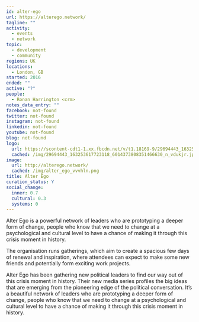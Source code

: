 ```yaml
---
id: alter-ego
url: https://alterego.network/
tagline: ""
activity:
  - events
  - network
topic:
  - development
  - community
regions: UK
locations:
  - London, GB
started: 2016
ended: ""
active: "?"
people:
  - Ronan Harrington <crm>
notes_data_entry: ""
facebook: not-found
twitter: not-found
instagram: not-found
linkedin: not-found
youtube: not-found
blog: not-found
logo:
  url: https://scontent-cdt1-1.xx.fbcdn.net/v/t1.18169-9/29694443_163253617723118_6014373808351466630_n.jpg?_nc_cat=105&ccb=1-5&_nc_sid=09cbfe&_nc_ohc=7hGynqDtAqIAX9-ef2K&_nc_ht=scontent-cdt1-1.xx&oh=281ce9177e2a20b81888364b5658af60&oe=61B1ACEB
  cached: /img/29694443_163253617723118_6014373808351466630_n_vdukjr.jpg
image:
  url: http://alterego.network/
  cached: /img/alter_ego_vvvhln.png
title: Alter Ego
curation_status: Y
social_change:
  inner: 0.7
  cultural: 0.3
  systems: 0
---
```


Alter Ego is a powerful network of leaders who are prototyping a deeper form of change, people who know that we need to change at a psychological and cultural level to have a chance of making it through this crisis moment in history.

The organisation runs gatherings, which aim to create a spacious few days of renewal and inspiration, where attendees can expect to make some new friends and potentially form exciting work projects.

Alter Ego has been gathering new political leaders to find our way out of this crisis moment in history. Their new media series profiles the big ideas that are emerging from the pioneering edge of the political conversation. It’s a beautiful network of leaders who are prototyping a deeper form of change, people who know that we need to change at a psychological and cultural level to have a chance of making it through this crisis moment in history.
